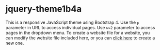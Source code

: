 # jquery-theme1b4a
This is a responsive JavaScript theme using Bootstrap 4.  Use the `p` parameter in URL to access individual pages.  Use `w=2` parameter to access pages in the dropdown menu.  To create a website file for a website, you can modify the website file included here, or you can [click here](http://emrickj.github.io/gwc) to create a new one.

